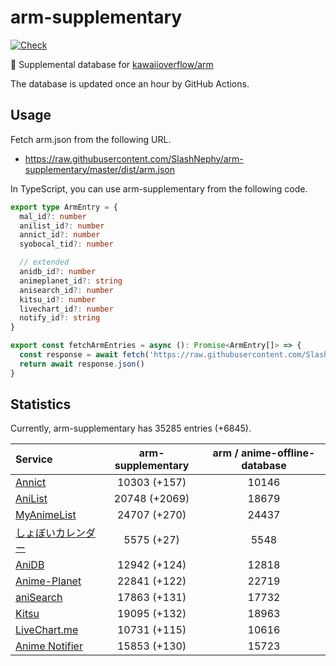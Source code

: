 # arm-supplementary

[![Check](https://github.com/SlashNephy/arm-supplementary/actions/workflows/check-node.yml/badge.svg)](https://github.com/SlashNephy/arm-supplementary/actions/workflows/check-node.yml)

💊 Supplemental database for [kawaiioverflow/arm](https://github.com/kawaiioverflow/arm)

The database is updated once an hour by GitHub Actions.

## Usage

Fetch arm.json from the following URL.

- https://raw.githubusercontent.com/SlashNephy/arm-supplementary/master/dist/arm.json

In TypeScript, you can use arm-supplementary from the following code.

```TypeScript
export type ArmEntry = {
  mal_id?: number
  anilist_id?: number
  annict_id?: number
  syobocal_tid?: number

  // extended
  anidb_id?: number
  animeplanet_id?: string
  anisearch_id?: number
  kitsu_id?: number
  livechart_id?: number
  notify_id?: string
}

export const fetchArmEntries = async (): Promise<ArmEntry[]> => {
  const response = await fetch('https://raw.githubusercontent.com/SlashNephy/arm-supplementary/master/dist/arm.json')
  return await response.json()
}
```

## Statistics

Currently, arm-supplementary has 35285 entries (+6845).

| Service                                     | arm-supplementary | arm / anime-offline-database |
| :------------------------------------------ | :---------------: | :--------------------------: |
| [Annict](https://annict.com)                |   10303 (+157)    |            10146             |
| [AniList](https://anilist.co)               |   20748 (+2069)   |            18679             |
| [MyAnimeList](https://myanimelist.net)      |   24707 (+270)    |            24437             |
| [しょぼいカレンダー](https://cal.syoboi.jp) |    5575 (+27)     |             5548             |
| [AniDB](https://anidb.net)                  |   12942 (+124)    |            12818             |
| [Anime-Planet](https://anime-planet.com)    |   22841 (+122)    |            22719             |
| [aniSearch](https://anisearch.com)          |   17863 (+131)    |            17732             |
| [Kitsu](https://kitsu.io)                   |   19095 (+132)    |            18963             |
| [LiveChart.me](https://livechart.me)        |   10731 (+115)    |            10616             |
| [Anime Notifier](https://notify.moe)        |   15853 (+130)    |            15723             |
